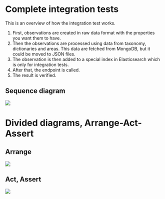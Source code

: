 ﻿# Complete integration tests
This is an overview of how the integration test works. 

1. First, observations are created in raw data format with the properties you want them to have. 
2. Then the observations are processed using data from taxonomy, dictionaries and areas. This data are fetched from MongoDB, but it could be moved to JSON files. 
3. The observation is then added to a special index in Elasticsearch which is only for integration tests. 
4. After that, the endpoint is called.
5. The result is verified.

## Sequence diagram
[![](https://mermaid.ink/img/pako:eNqNVE1v2zAM_SuCTgkQY9iORhEgadphh30A7XqZd2AsNjUgSx5FBw2K_vdRsYvGkZMmp4h675F8pPWiS29Q5zrgvxZdiasKNgR14ZT8oGXv2nqN1J0bIK7KqgHH6ptjFCRX3t1jYAXhMKRYYilp0UTsChiWbWUNUqQ9IK2FVB9djbF_rgPSdp_hFkr2tIsCC-LGE4NFlwJSmQNMuPaOyVvbVTJ-kyrcWAhyCAhUPkXiIHC1pk_zPwLvjl-yz1l04-8-fhV8yKp3o-JNyPx74nlMVrgu6Q_PqPxWqjuyO5emCdwGO9zRbTafJ07n6poQGGP4sM_JtJNICJmoJFm3_awOFU6XkE4jV7_IlxjCoIQx1emxA-NyvwMqwuBbElU1uYdn72bqwZewbi3QbiZGIUz33gehoFGVU9-92_jVch99az9VH3Wg6epHc4kFg73I1QotMi6sHQ6gm_hFCgszyDsZrSax7kjkEKuAUIEx4gt7xU8o9hh8vnBXP97Skk91Nv6x5eorDvZzubvblz3pqr-tLCP1HY5LpK6dkuxlBujsTGkdLe5ba_lsCWObM8I-55xMlVjPdI1UQ2XkjX6JpELLkGosdC5_DT5CFNOFexVo2xj5wm9MJdur80ewAWc6PuJ3O1fqnKnFN1D_zveo1_8WqzPI)](https://mermaid.live/edit#pako:eNqNVE1v2zAM_SuCTgkQY9iORhEgadphh30A7XqZd2AsNjUgSx5FBw2K_vdRsYvGkZMmp4h675F8pPWiS29Q5zrgvxZdiasKNgR14ZT8oGXv2nqN1J0bIK7KqgHH6ptjFCRX3t1jYAXhMKRYYilp0UTsChiWbWUNUqQ9IK2FVB9djbF_rgPSdp_hFkr2tIsCC-LGE4NFlwJSmQNMuPaOyVvbVTJ-kyrcWAhyCAhUPkXiIHC1pk_zPwLvjl-yz1l04-8-fhV8yKp3o-JNyPx74nlMVrgu6Q_PqPxWqjuyO5emCdwGO9zRbTafJ07n6poQGGP4sM_JtJNICJmoJFm3_awOFU6XkE4jV7_IlxjCoIQx1emxA-NyvwMqwuBbElU1uYdn72bqwZewbi3QbiZGIUz33gehoFGVU9-92_jVch99az9VH3Wg6epHc4kFg73I1QotMi6sHQ6gm_hFCgszyDsZrSax7kjkEKuAUIEx4gt7xU8o9hh8vnBXP97Skk91Nv6x5eorDvZzubvblz3pqr-tLCP1HY5LpK6dkuxlBujsTGkdLe5ba_lsCWObM8I-55xMlVjPdI1UQ2XkjX6JpELLkGosdC5_DT5CFNOFexVo2xj5wm9MJdur80ewAWc6PuJ3O1fqnKnFN1D_zveo1_8WqzPI)


# Divided diagrams, Arrange-Act-Assert

## Arrange
[![](https://mermaid.ink/img/pako:eNqNVMFu2zAM_RVBpwSIMWxHozCQLi3Qw9YC63qZd6AtNjUgSx5FBw2K_vuoOF1iywPik0k9vkc-CnrTtTeocx3wT4-uxk0DW4K2dEo-6Nm7vq2QhrgD4qZuOnCs7hyjILnx7hEDKwjnKcWSS4vWXcRugOG6b6xBimVPSJUUtZOjuer7KiDtDgq3ULOnfSRYE3eeGCy6FJDS3FgIEgQEql9i_ShxVdGn4pfAh_BL9jmLs_w-5K-CD1lzGjOehMyfRIsoVrpB9LtnVH4nU07MyqVlArfFATc5zYoi8SlXXwmBMabPZgyL5UCRFGTCkqjujk6fM_y_hdTLXD2QrzGEUQtzrMupA_N0PwMqwuB7Ela1eIRX71bqyddQ9RZovxKjEJYH74OUoFGNU9-82_rN9b9NtTE-LSruKHDxYUyqO-tNN0yG5hJzRjcmVxu0yLi2drya4S5cxLA2I93FbDeJqROSc6wCQgXGiGPsFb-gGGfw9cJbfIANanqlW6QWGiOvxFvMlVroWix1Lr8Gn6G3XOrSvQu074zc0hvTiM86fwYbcKXjM_Jj72qdM_X4ATq-NEfU-1-t3KV-)](https://mermaid.live/edit#pako:eNqNVMFu2zAM_RVBpwSIMWxHozCQLi3Qw9YC63qZd6AtNjUgSx5FBw2K_vuoOF1iywPik0k9vkc-CnrTtTeocx3wT4-uxk0DW4K2dEo-6Nm7vq2QhrgD4qZuOnCs7hyjILnx7hEDKwjnKcWSS4vWXcRugOG6b6xBimVPSJUUtZOjuer7KiDtDgq3ULOnfSRYE3eeGCy6FJDS3FgIEgQEql9i_ShxVdGn4pfAh_BL9jmLs_w-5K-CD1lzGjOehMyfRIsoVrpB9LtnVH4nU07MyqVlArfFATc5zYoi8SlXXwmBMabPZgyL5UCRFGTCkqjujk6fM_y_hdTLXD2QrzGEUQtzrMupA_N0PwMqwuB7Ela1eIRX71bqyddQ9RZovxKjEJYH74OUoFGNU9-82_rN9b9NtTE-LSruKHDxYUyqO-tNN0yG5hJzRjcmVxu0yLi2drya4S5cxLA2I93FbDeJqROSc6wCQgXGiGPsFb-gGGfw9cJbfIANanqlW6QWGiOvxFvMlVroWix1Lr8Gn6G3XOrSvQu074zc0hvTiM86fwYbcKXjM_Jj72qdM_X4ATq-NEfU-1-t3KV-)

## Act, Assert
[![](https://mermaid.ink/img/pako:eNqNUk1rwzAM_SvGpw0axnYMJbCPbuyyHbrbsoObqKshsTNJKZTS_7Lfsl82Oe5o04Yw44Mlvff0ZLTVhS9Bp5rgqwVXwIM1n2jq3Ck5pmXv2noBGOPGINvCNsaxenYMgmTr3RsQK0PHKcUhJ-ec-LogwHWHonvvGH1VAQb-cOVcYVYZkoDAYLEKxF5iusCr7F3gMbxJrpNg5qPLT8lTYg8-Q4USf2ic5S42fPEMyq_F2cmkqbotOGJOKkmWDY-Qqifg49LdZt6Zu4geH23FgJdRdFhCtHtT_lNS_XzLjcI9fjJiNgopBGorHjUlIme_M8Ae-0sSYdYTXQPWxpayittAyjWvoIZcp_IsYWmCmM7dTqBtUxqGWWnZo06XpiKY6LCr840rdMrYwh9ov8571O4X9dQSqQ)](https://mermaid.live/edit#pako:eNqNUk1rwzAM_SvGpw0axnYMJbCPbuyyHbrbsoObqKshsTNJKZTS_7Lfsl82Oe5o04Yw44Mlvff0ZLTVhS9Bp5rgqwVXwIM1n2jq3Ck5pmXv2noBGOPGINvCNsaxenYMgmTr3RsQK0PHKcUhJ-ec-LogwHWHonvvGH1VAQb-cOVcYVYZkoDAYLEKxF5iusCr7F3gMbxJrpNg5qPLT8lTYg8-Q4USf2ic5S42fPEMyq_F2cmkqbotOGJOKkmWDY-Qqifg49LdZt6Zu4geH23FgJdRdFhCtHtT_lNS_XzLjcI9fjJiNgopBGorHjUlIme_M8Ae-0sSYdYTXQPWxpayittAyjWvoIZcp_IsYWmCmM7dTqBtUxqGWWnZo06XpiKY6LCr840rdMrYwh9ov8571O4X9dQSqQ)